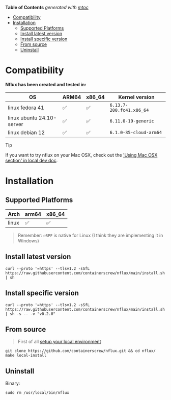 <!-- START OF TOC !DO NOT EDIT THIS CONTENT MANUALLY-->
**Table of Contents**  *generated with [mtoc](https://github.com/containerscrew/mtoc)*
- [Compatibility](#compatibility)
- [Installation](#installation)
  - [Supported Platforms](#supported-platforms)
  - [Install latest version](#install-latest-version)
  - [Install specific version](#install-specific-version)
  - [From source](#from-source)
  - [Uninstall](#uninstall)
<!-- END OF TOC -->
# Compatibility

**Nflux has been created and tested in:**

|   OS    | ARM64 | x86_64 | Kernel version |
|---------|------|------|------|
| linux fedora 41    | ✅    | ✅  | `6.13.7-200.fc41.x86_64 ` |
| linux ubuntu 24.10-server   | ✅    | ✅  | `6.11.0-19-generic ` |
| linux debian 12   | ✅    | ✅  | `6.1.0-35-cloud-arm64` |

> [!TIP]
> If you want to try nflux on your Mac OSX, check out the ['Using Mac OSX section' in local dev doc](./local_dev.md).

# Installation

## Supported Platforms

| Arch    | arm64 | x86_64 |
|---------|------|------|
| linux   | ✅    | ✅  |

> Remember: `eBPF` is native for Linux (I think they are implementing it in Windows)

## Install latest version

```shell
curl --proto '=https' --tlsv1.2 -sSfL https://raw.githubusercontent.com/containerscrew/nflux/main/install.sh | sh
```

## Install specific version

```shell
curl --proto '=https' --tlsv1.2 -sSfL https://raw.githubusercontent.com/containerscrew/nflux/main/install.sh | sh -s -- -v "v0.2.0"
```

## From source

> First of all [setup your local environment](./local_dev.md)

```shell
git clone https://github.com/containerscrew/nflux.git && cd nflux/
make local-install
```

## Uninstall

Binary:

```shell
sudo rm /usr/local/bin/nflux
```
